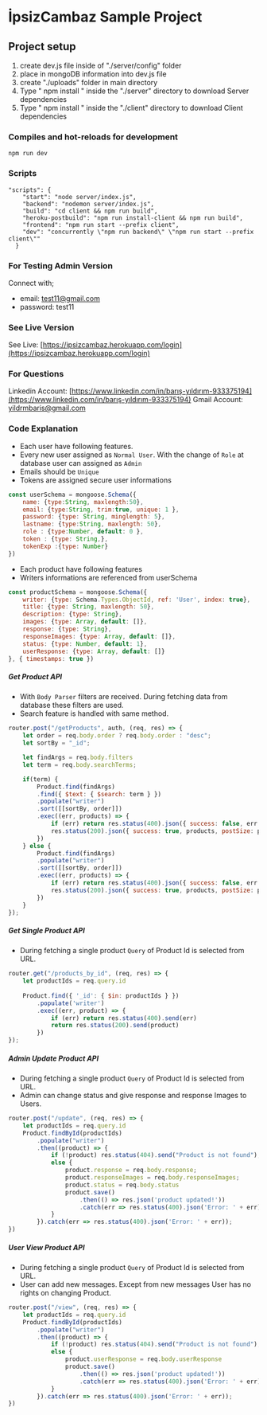 # İpsizCambaz Sample Project

## Project setup
1. create dev.js file inside of "./server/config" folder
2. place in mongoDB information into dev.js file 
3. create "./uploads" folder in main directory
4. Type  " npm install " inside the "./server" directory  to download Server dependencies
5. Type " npm install " inside the "./client" directory to download Client dependencies


### Compiles and hot-reloads for development
```
npm run dev
```

### Scripts
```
"scripts": {
    "start": "node server/index.js",
    "backend": "nodemon server/index.js",
    "build": "cd client && npm run build",
    "heroku-postbuild": "npm run install-client && npm run build",
    "frontend": "npm run start --prefix client",
    "dev": "concurrently \"npm run backend\" \"npm run start --prefix client\""
  }
```
### For Testing Admin Version
Connect with;
- email: test11@gmail.com
- password: test11
### See Live Version
See Live:
[https://ipsizcambaz.herokuapp.com/login](https://ipsizcambaz.herokuapp.com/login)
### For Questions
Linkedin Account:
[https://www.linkedin.com/in/barış-yıldırım-933375194](https://www.linkedin.com/in/barış-yıldırım-933375194)
Gmail Account:
yildrmbaris@gmail.com

### Code Explanation
- Each user have following features.
- Every new user assigned as `Normal User`. With the change of `Role` at database user can assigned as `Admin`
- Emails should be `Unique`
- Tokens are assigned secure user informations
```javascript
const userSchema = mongoose.Schema({
    name: {type:String, maxlength:50},
    email: {type:String, trim:true, unique: 1 },
    password: {type: String, minglength: 5},
    lastname: {type:String, maxlength: 50},
    role : {type:Number, default: 0 },
    token : {type: String,},
    tokenExp :{type: Number}
})
```


- Each product have following features
- Writers informations are referenced from userSchema
```javascript
const productSchema = mongoose.Schema({
    writer: {type: Schema.Types.ObjectId, ref: 'User', index: true},
    title: {type: String, maxlength: 50},
    description: {type: String},
    images: {type: Array, default: []},
    response: {type: String},
    responseImages: {type: Array, default: []},
    status: {type: Number, default: 1},
    userResponse: {type: Array, default: []}
}, { timestamps: true })
```
##### Get Product API
- With `Body Parser` filters are received. During fetching data from database these filters are used.
- Search feature is handled with same method.
```javascript
router.post("/getProducts", auth, (req, res) => {
    let order = req.body.order ? req.body.order : "desc";
    let sortBy = "_id";

    let findArgs = req.body.filters
    let term = req.body.searchTerms;

    if(term) {
        Product.find(findArgs)
        .find({ $text: { $search: term } })
        .populate("writer")
        .sort([[sortBy, order]])
        .exec((err, products) => {
            if (err) return res.status(400).json({ success: false, err })
            res.status(200).json({ success: true, products, postSize: products.length })
        })
    } else {
        Product.find(findArgs)
        .populate("writer")
        .sort([[sortBy, order]])
        .exec((err, products) => {
            if (err) return res.status(400).json({ success: false, err })
            res.status(200).json({ success: true, products, postSize: products.length })
        })
    }
});
```

##### Get Single Product API
- During fetching a single product `Query` of Product Id is selected from URL.
```javascript
router.get("/products_by_id", (req, res) => {
    let productIds = req.query.id
    
    Product.find({ '_id': { $in: productIds } })
        .populate('writer')
        .exec((err, product) => {
            if (err) return res.status(400).send(err)
            return res.status(200).send(product)
        })
});
```
##### Admin Update Product API
- During fetching a single product `Query` of Product Id is selected from URL.
- Admin can change status and give response and response Images to Users.
```javascript
router.post("/update", (req, res) => {
    let productIds = req.query.id
    Product.findById(productIds)
        .populate("writer")
        .then((product) => {
            if (!product) res.status(404).send("Product is not found");
            else {
                product.response = req.body.response;
                product.responseImages = req.body.responseImages;
                product.status = req.body.status
                product.save()
                    .then(() => res.json('product updated!'))
                    .catch(err => res.status(400).json('Error: ' + err));
            }
        }).catch(err => res.status(400).json('Error: ' + err));
})
```

##### User View Product API
- During fetching a single product `Query` of Product Id is selected from URL.
- User can add new messages. Except from new messages User has no rights on changing Product.
```javascript
router.post("/view", (req, res) => {
    let productIds = req.query.id
    Product.findById(productIds)
        .populate("writer")
        .then((product) => {
            if (!product) res.status(404).send("Product is not found");
            else {
                product.userResponse = req.body.userResponse
                product.save()
                    .then(() => res.json('product updated!'))
                    .catch(err => res.status(400).json('Error: ' + err));
            }
        }).catch(err => res.status(400).json('Error: ' + err));
})
```




